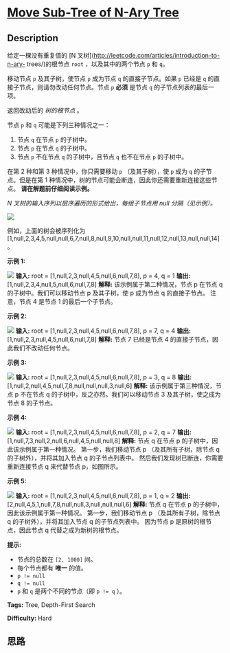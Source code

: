 # [Move Sub-Tree of N-Ary Tree][title]

## Description

给定一棵没有重复值的 [N 叉树](http://leetcode.com/articles/introduction-to-n-ary-
trees/)的根节点 `root` ，以及其中的两个节点 `p` 和 `q`。

移动节点 `p` 及其子树，使节点 `p` 成为节点 `q` 的直接子节点。如果 `p` 已经是 `q` 的直接子节点，则请勿改动任何节点。节点 `p`
**必须** 是节点 `q` 的子节点列表的最后一项。

返回改动后的 _树的根节点_ 。



节点 `p` 和 `q` 可能是下列三种情况之一：

  1. 节点 `q` 在节点 `p` 的子树中。
  2. 节点 `p` 在节点 `q` 的子树中。
  3. 节点 `p` 不在节点 `q` 的子树中，且节点 `q` 也不在节点 `p` 的子树中。

在第 2 种和第 3 种情况中，你只需要移动 `p` （及其子树），使 `p` 成为 `q` 的子节点。但是在第 1
种情况中，树的节点可能会断连，因此你还需要重新连接这些节点。 **请在解题前仔细阅读示例。**



_N 叉树的输入序列以层序遍历的形式给出，每组子节点用 null 分隔（见示例）。_

![](https://assets.leetcode.com/uploads/2019/11/08/sample_4_964.png)

例如，上面的树会被序列化为
[1,null,2,3,4,5,null,null,6,7,null,8,null,9,10,null,null,11,null,12,null,13,null,null,14]。



**示例 1:**

![](https://assets.leetcode.com/uploads/2020/07/13/move_e1.jpg)
            **输入:** root = [1,null,2,3,null,4,5,null,6,null,7,8], p = 4, q = 1    **输出:** [1,null,2,3,4,null,5,null,6,null,7,8]    **解释:** 该示例属于第二种情况，节点 p 在节点 q 的子树中。我们可以移动节点 p 及其子树，使 p 成为节点 q 的直接子节点。    注意，节点 4 是节点 1 的最后一个子节点。

**示例 2:**

![](https://assets.leetcode.com/uploads/2020/07/13/move_e2.jpg)
            **输入:** root = [1,null,2,3,null,4,5,null,6,null,7,8], p = 7, q = 4    **输出:** [1,null,2,3,null,4,5,null,6,null,7,8]    **解释:** 节点 7 已经是节点 4 的直接子节点，因此我们不改动任何节点。    

**示例 3:**

![](https://assets.leetcode.com/uploads/2020/07/13/move_e3.jpg)
            **输入:** root = [1,null,2,3,null,4,5,null,6,null,7,8], p = 3, q = 8    **输出:** [1,null,2,null,4,5,null,7,8,null,null,null,3,null,6]    **解释:** 该示例属于第三种情况，节点 p 不在节点 q 的子树中，反之亦然。我们可以移动节点 3 及其子树，使之成为节点 8 的子节点。    

**示例 4:**

![](https://assets.leetcode.com/uploads/2020/07/13/move_e4.jpg)
            **输入:** root = [1,null,2,3,null,4,5,null,6,null,7,8], p = 2, q = 7    **输出:** [1,null,7,3,null,2,null,6,null,4,5,null,null,8]    **解释:** 节点 q 在节点 p 的子树中，因此该示例属于第一种情况。    第一步，我们移动节点 p （及其所有子树，除节点 q 的子树外），并将其加入节点 q 的子节点列表中。    然后我们发现树已断连，你需要重新连接节点 q 来代替节点 p，如图所示。    

**示例 5:**

![](https://assets.leetcode.com/uploads/2020/07/13/move_e5.jpg)
            **输入:** root = [1,null,2,3,null,4,5,null,6,null,7,8], p = 1, q = 2    **输出:** [2,null,4,5,1,null,7,8,null,null,3,null,null,null,6]    **解释:** 节点 q 在节点 p 的子树中，因此该示例属于第一种情况。    第一步，我们移动节点 p （及其所有子树，除节点 q 的子树外），并将其加入节点 q 的子节点列表中。    因为节点 p 是原树的根节点，因此节点 q 代替之成为新树的根节点。



**提示:**

  * 节点的总数在 `[2, 1000]` 间。
  * 每个节点都有 **唯一** 的值。
  * `p != null`
  * `q != null`
  * `p` 和 `q` 是两个不同的节点（即 `p != q` ）。


**Tags:** Tree, Depth-First Search

**Difficulty:** Hard

## 思路

[title]: https://leetcode-cn.com/problems/move-sub-tree-of-n-ary-tree
